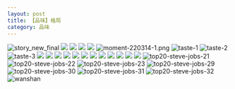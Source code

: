 ```yaml
---
layout: post
title: 【品味】格局
category: 品味
---
```

![story_new_final](http://rh8cub8wq.hd-bkt.clouddn.com/img/story_new_final_0322.png)
![](http://rfbyavrvr.hd-bkt.clouddn.com/img/tang-220721-1.jpg)
![](http://rfbyavrvr.hd-bkt.clouddn.com/img/inspire-220717-1.jpg)
![](http://rfbyavrvr.hd-bkt.clouddn.com/img/inspire-220510-1.png)
![](http://rfbyavrvr.hd-bkt.clouddn.com/img/moment-220505-1.png)
![moment-220314-1.png](http://rh8cub8wq.hd-bkt.clouddn.com/img/moment-220314-1.png)
![taste-1](http://rh8cub8wq.hd-bkt.clouddn.com/img/taste-1.png)
![taste-2](http://rh8cub8wq.hd-bkt.clouddn.com/img/taste-2.png)
![taste-3](http://rh8cub8wq.hd-bkt.clouddn.com/img/taste-3.png)
![](http://rh8cub8wq.hd-bkt.clouddn.com/img/moment-220324-1.png)
![](http://rh8cub8wq.hd-bkt.clouddn.com/img/moment-220324-2.png)
![](http://rh8cub8wq.hd-bkt.clouddn.com/img/moment-220324-3.png)
![](http://rh8cub8wq.hd-bkt.clouddn.com/img/moment-220324-4.png)
![](http://rh8cub8wq.hd-bkt.clouddn.com/img/moment-220324-5.png)
![](http://rh8cub8wq.hd-bkt.clouddn.com/img/moment-220324-6.png)
![](http://rh8cub8wq.hd-bkt.clouddn.com/img/moment-220324-7.png)
![](http://rh8cub8wq.hd-bkt.clouddn.com/img/taste-220323-1.png)
![](http://rh8cub8wq.hd-bkt.clouddn.com/img/taste-220323-2.png)
![](http://rh8cub8wq.hd-bkt.clouddn.com/img/taste-220323-3.png)
![](http://rh8cub8wq.hd-bkt.clouddn.com/img/taste-220323-4.png)
![](http://rh8cub8wq.hd-bkt.clouddn.com/img/taste-220323-5.png)
![top20-steve-jobs-21](http://rh8cub8wq.hd-bkt.clouddn.com/img/jobs-21.png)
![top20-steve-jobs-22](http://rh8cub8wq.hd-bkt.clouddn.com/img/jobs-22.png)
![top20-steve-jobs-23](http://rh8cub8wq.hd-bkt.clouddn.com/img/jobs-23.png)
![top20-steve-jobs-29](http://rh8cub8wq.hd-bkt.clouddn.com/img/jobs-29.png)
![top20-steve-jobs-30](http://rh8cub8wq.hd-bkt.clouddn.com/img/jobs-30.png)
![top20-steve-jobs-31](http://rh8cub8wq.hd-bkt.clouddn.com/img/jobs-31.png)
![top20-steve-jobs-32](http://rh8cub8wq.hd-bkt.clouddn.com/img/jobs-32.png)
![wanshan](http://rh8cub8wq.hd-bkt.clouddn.com/img/wanshan.png)



  




